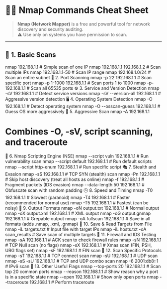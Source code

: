 # 🕵️‍♂️ Nmap Commands Cheat Sheet

> **Nmap (Network Mapper)** is a free and powerful tool for network discovery and security auditing.  
> ⚠️ Use only on systems you have permission to scan.

---

## 📍 1. Basic Scans
nmap 192.168.1.1                  # Simple scan of one IP
nmap 192.168.1.1 192.168.1.2      # Scan multiple IPs
nmap 192.168.1.1-50               # Scan IP range
nmap 192.168.1.0/24               # Scan an entire subnet
🚪 2. Port Scanning
nmap -p 22 192.168.1.1            # Scan specific port
nmap -p 1-1000 192.168.1.1        # Scan ports 1 to 1000
nmap -p- 192.168.1.1              # Scan all 65535 ports
⚙️ 3. Service and Version Detection
nmap -sV 192.168.1.1              # Detect service versions
nmap -sV --version-all 192.168.1.1 # Aggressive version detection
🖥️ 4. Operating System Detection
nmap -O 192.168.1.1               # Detect operating system
nmap -O --osscan-guess 192.168.1.1 # Guess OS more aggressively
🧠 5. Aggressive Scan
nmap -A 192.168.1.1
# Combines -O, -sV, script scanning, and traceroute
📜 6. Nmap Scripting Engine (NSE)
nmap --script vuln 192.168.1.1          # Run vulnerability scan
nmap --script default 192.168.1.1       # Run default scripts
nmap --script http-enum 192.168.1.1     # Run specific script
🎭 7. Stealth and Evasion
nmap -sS 192.168.1.1                     # TCP SYN (stealth) scan
nmap -Pn 192.168.1.1                     # Skip host discovery (treat all hosts as online)
nmap -f 192.168.1.1                      # Fragment packets (IDS evasion)
nmap --data-length 50 192.168.1.1        # Obfuscate scan with random padding
🕓 8. Speed and Timing
nmap -T0 192.168.1.1    # Slowest (paranoid)
nmap -T4 192.168.1.1    # Faster (recommended for normal use)
nmap -T5 192.168.1.1    # Fastest (can be noisy)
🔄 9. Output Formats
nmap -oN output.txt 192.168.1.1        # Normal output
nmap -oX output.xml 192.168.1.1        # XML output
nmap -oG output.gnmap 192.168.1.1      # Grepable output
nmap -oA fullscan 192.168.1.1          # Save in all formats (adds .nmap, .xml, .gnmap)
📂 10. Save & Read Targets from File
nmap -iL targets.txt                   # Input file with target IPs
nmap -iL hosts.txt -oA scan_results    # Save scan of multiple targets
🧪 11. Firewall and IDS Testing
nmap -sA 192.168.1.1           # ACK scan to check firewall rules
nmap -sN 192.168.1.1           # TCP Null scan (no flags)
nmap -sX 192.168.1.1           # Xmas scan (FIN, PSH, URG flags set)
nmap -sF 192.168.1.1           # FIN scan
🧱 12. Scan Specific Protocols
nmap -sT 192.168.1.1           # TCP connect scan
nmap -sU 192.168.1.1           # UDP scan
nmap -sS -sU 192.168.1.1       # TCP and UDP combo scan
nmap -6 2001:db8::1            # IPv6 scan
🔧 13. Other Useful Flags
nmap --top-ports 20 192.168.1.1        # Scan top 20 common ports
nmap --reason 192.168.1.1              # Show reason why a port is in a specific state
nmap --open 192.168.1.1                # Show only open ports
nmap --traceroute 192.168.1.1          # Perform traceroute
